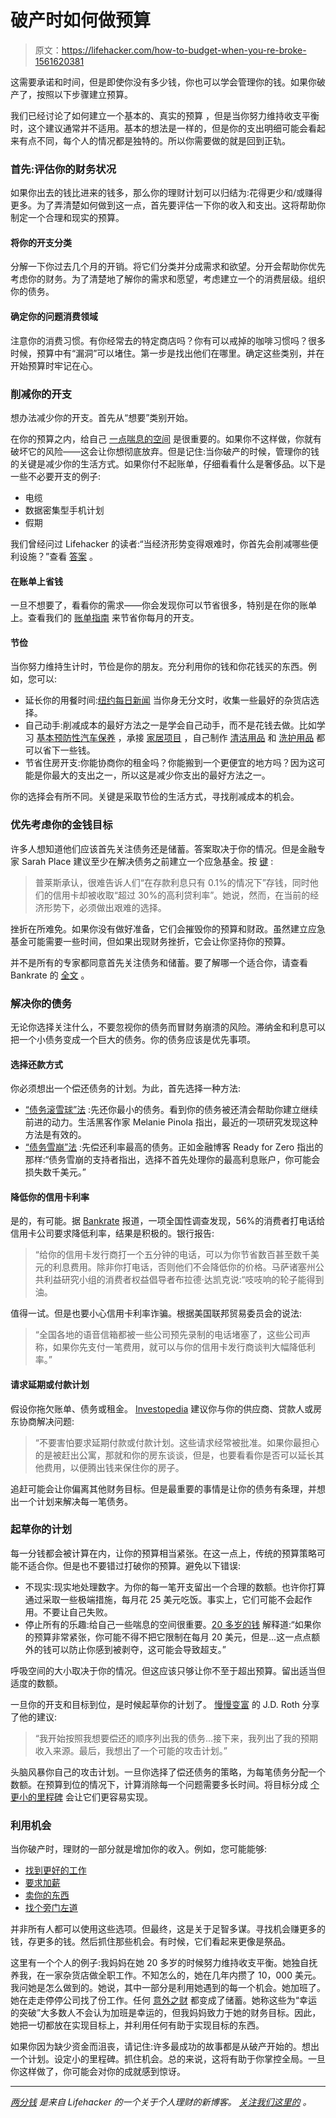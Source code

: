 # 破产时如何做预算

> 原文：<https://lifehacker.com/how-to-budget-when-you-re-broke-1561620381>

这需要承诺和时间，但是即使你没有多少钱，你也可以学会管理你的钱。如果你破产了，按照以下步骤建立预算。



我们已经讨论了如何建立一个基本的、真实的预算 ，但是当你努力维持收支平衡时，这个建议通常并不适用。基本的想法是一样的，但是你的支出明细可能会看起来有点不同，每个人的情况都是独特的。所以你需要做的就是回到正轨。

### 首先:评估你的财务状况

如果你出去的钱比进来的钱多，那么你的理财计划可以归结为:花得更少和/或赚得更多。为了弄清楚如何做到这一点，首先要评估一下你的收入和支出。这将帮助你制定一个合理和现实的预算。

#### 将你的开支分类

分解一下你过去几个月的开销。将它们分类并分成需求和欲望。分开会帮助你优先考虑你的财务。为了清楚地了解你的需求和愿望，考虑建立一个的消费层级。组织你的债务。

#### 确定你的问题消费领域

注意你的消费习惯。有你经常去的特定商店吗？你有可以戒掉的咖啡习惯吗？很多时候，预算中有“漏洞”可以堵住。第一步是找出他们在哪里。确定这些类别，并在开始预算时牢记在心。

### 削减你的开支

想办法减少你的开支。首先从“想要”类别开始。

在你的预算之内，给自己 [一点喘息的空间](http://bit.ly/19MxojC) 是很重要的。如果你不这样做，你就有破坏它的风险——这会让你想彻底放弃。但是记住:当你破产的时候，管理你的钱的关键是减少你的生活方式。如果你付不起账单，仔细看看什么是奢侈品。以下是一些不必要开支的例子:

*   电缆
*   数据密集型手机计划
*   假期

我们曾经问过 Lifehacker 的读者:“当经济形势变得艰难时，你首先会削减哪些便利设施？”查看 [答案](http://bit.ly/1qjKyuT) 。

#### 在账单上省钱

一旦不想要了，看看你的需求——你会发现你可以节省很多，特别是在你的账单上。查看我们的 [账单指南](http://bit.ly/Q7zDav) 来节省你每月的开支。

#### 节俭

当你努力维持生计时，节俭是你的朋友。充分利用你的钱和你花钱买的东西。例如，您可以:

*   延长你的用餐时间:[纽约每日新闻](http://www.nydailynews.com/life-style/eats/foods-buy-broke-article-1.1583457) 当你身无分文时，收集一些最好的杂货店选择。
*   自己动手:削减成本的最好方法之一是学会自己动手，而不是花钱去做。比如学习 [基本预防性汽车保养](http://lifehacker.com/the-preventative-maintenance-you-need-to-do-on-your-car-1394196018) ，承接 [家居项目](http://lifehacker.com/home-electrical-projects-you-can-totally-handle-yoursel-1543476392) ，自己制作 [清洁用品](http://lifehacker.com/banish-stains-with-this-diy-carpet-cleaner-1507583048) 和 [洗护用品](http://lifehacker.com/make-your-own-diy-makeup-removal-wipes-1530742434) 都可以省下一些钱。
*   节省住房开支:你能协商你的租金吗？你能搬到一个更便宜的地方吗？因为这可能是你最大的支出之一，所以这是减少你支出的最好方法之一。

你的选择会有所不同。关键是采取节俭的生活方式，寻找削减成本的机会。

### 优先考虑你的金钱目标

许多人想知道他们应该首先关注债务还是储蓄。答案取决于你的情况。但是金融专家 Sarah Place 建议至少在解决债务之前建立一个应急基金。按 [键](http://www.bankrate.com/finance/savings/should-you-pay-debt-before-saving-1.aspx) :

> 普莱斯承认，很难告诉人们“在存款利息只有 0.1%的情况下”存钱，同时他们的信用卡却被收取“超过 30%的高利贷利率”。她说，然而，在当前的经济形势下，必须做出艰难的选择。

挫折在所难免。如果你没有做好准备，它们会摧毁你的预算和财政。虽然建立应急基金可能需要一些时间，但如果出现财务挫折，它会让你坚持你的预算。

并不是所有的专家都同意首先关注债务和储蓄。要了解哪一个适合你，请查看 Bankrate 的 [全文](http://www.bankrate.com/finance/savings/should-you-pay-debt-before-saving-1.aspx) 。

### 解决你的债务

无论你选择关注什么，不要忽视你的债务而冒财务崩溃的风险。滞纳金和利息可以把一个小债务变成一个巨大的债务。你的债务应该是优先事项。

#### 选择还款方式

你必须想出一个偿还债务的计划。为此，首先选择一种方法:

*   [“债务滚雪球”法](http://lifehacker.com/pay-off-small-balances-first-for-better-odds-of-elimina-5940989) :先还你最小的债务。看到你的债务被还清会帮助你建立继续前进的动力。生活黑客作家 Melanie Pinola 指出，最近的一项研究发现这种方法是有效的。
*   [“债务雪崩”法](http://blog.readyforzero.com/debt-avalanche-vs-debt-snowball-which-is-best/) :先偿还利率最高的债务。正如金融博客 Ready for Zero 指出的那样:“债务雪崩的支持者指出，选择不首先处理你的最高利息账户，你可能会损失数千美元。”

#### 降低你的信用卡利率

是的，有可能。据 [Bankrate](http://www.bankrate.com/finance/credit-cards/want-a-lower-credit-card-rate-just-ask.aspx) 报道，一项全国性调查发现，56%的消费者打电话给信用卡公司要求降低利率，结果是积极的。银行报告:

> “给你的信用卡发行商打一个五分钟的电话，可以为你节省数百甚至数千美元的利息费用。除非你打电话，否则他们不会降低你的价格。马萨诸塞州公共利益研究小组的消费者权益倡导者布拉德·达凯克说:“吱吱响的轮子能得到油。

值得一试。但是也要小心信用卡利率诈骗。根据美国联邦贸易委员会的说法:

> “全国各地的语音信箱都被一些公司预先录制的电话堵塞了，这些公司声称，如果你先支付一笔费用，就可以与你的信用卡发行商谈判大幅降低利率。”

#### 请求延期或付款计划

假设你拖欠账单、债务或租金。 [Investopedia](http://www.investopedia.com/slide-show/budgeting-when-broke/) 建议你与你的供应商、贷款人或房东协商解决问题:

> “不要害怕要求延期付款或付款计划。这些请求经常被批准。如果你最担心的是被赶出公寓，那就和你的房东谈谈，但是，也要看看你是否可以延长其他费用，以便腾出钱来保住你的房子。

追赶可能会让你偏离其他财务目标。但是最重要的事情是让你的债务有条理，并想出一个计划来解决每一笔债务。

### 起草你的计划

每一分钱都会被计算在内，让你的预算相当紧张。在这一点上，传统的预算策略可能不适合你。但是也不要错过打破你的预算。避免以下错误:

*   不现实:现实地处理数字。为你的每一笔开支留出一个合理的数额。也许你打算通过采取一些极端措施，每月花 25 美元吃饭。事实上，它们可能不会起作用。不要让自己失败。
*   停止所有的乐趣:给自己一些喘息的空间很重要。[20 多岁的钱](http://moneyfor20s.about.com/od/budgeting/tp/Help--My-Budget-Isn-t-Working.htm) 解释道:“如果你的预算非常紧张，你可能不得不把它限制在每月 20 美元，但是...这一点点额外的钱可以防止你感到被剥夺，这可能会导致超支。”

呼吸空间的大小取决于你的情况。但这应该只够让你不至于超出预算。留出适当但适度的数额。

一旦你的开支和目标到位，是时候起草你的计划了。 [慢慢变富](http://www.getrichslowly.org/blog/2007/10/17/the-spending-plan-budgeting-for-non-budgeters/) 的 J.D. Roth 分享了他的建议:

> “我开始按照我想要偿还的顺序列出我的债务...接下来，我列出了我的预期收入来源。最后，我想出了一个可能的攻击计划。”

头脑风暴你自己的攻击计划。一旦你选择了偿还债务的策略，为每笔债务分配一个数额。在预算到位的情况下，计算消除每一个问题需要多长时间。将目标分成 [个更小的里程碑](http://bit.ly/1lRDg1Y) 会让它们更容易实现。

### 利用机会

当你破产时，理财的一部分就是增加你的收入。例如，您可能能够:

*   [找到更好的工作](http://lifehacker.com/top-10-ways-to-get-a-better-job-5894136)
*   [要求加薪](http://lifehacker.com/how-do-i-ask-my-boss-for-a-better-raise-708363439)
*   [卖你的东西](http://lifehacker.com/how-to-get-the-most-money-selling-your-used-stuff-on-am-1476703887)
*   [找个旁门左道](http://lifehacker.com/the-complete-guide-to-making-money-in-your-spare-time-1291903155)

并非所有人都可以使用这些选项。但最终，这是关于足智多谋。寻找机会赚更多的钱，存更多的钱。然后抓住那些机会。有时候，它们看起来更像是祭品。

这里有一个个人的例子:我妈妈在她 20 多岁的时候努力维持收支平衡。她独自抚养我，在一家杂货店做全职工作。不知怎么的，她在几年内攒了 10，000 美元。我问她是怎么做到的。她说，其中一部分是利用她遇到的每一个机会。她加班了。她在走走停停公司找了份工作。任何 [意外之财](http://lifehacker.com/how-to-handle-an-unexpected-windfall-1540485531) 都变成了储蓄。她称这些为“幸运的突破”大多数人不会认为加班是幸运的，但我妈妈致力于她的财务目标。因此，她把一切都放在实现目标上，并利用任何有助于实现目标的东西。

如果你因为缺少资金而沮丧，请记住:许多最成功的故事都是从破产开始的。想出一个计划。设定小的里程碑。抓住机会。总的来说，这将有助于你掌控全局。一旦你这样做了，你可能会对你的成就感到惊讶。

* * *

[*两分钱*](http://twocents.lifehacker.com/) *是来自 Lifehacker 的一个关于个人理财的新博客。* [*关注我们这里的*](https://twitter.com/TwoCentsLH) *。*